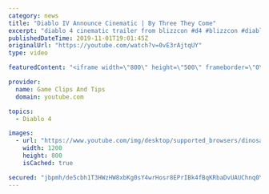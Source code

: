 ```yaml
---
category: news
title: "Diablo IV Announce Cinematic | By Three They Come"
excerpt: "diablo 4 cinematic trailer from blizzcon #d4 #blizzcon #diablo."
publishedDateTime: 2019-11-01T19:01:45Z
originalUrl: "https://youtube.com/watch?v=0vE3rAjtqUY"
type: video

featuredContent: "<iframe width=\"800\" height=\"500\" frameborder=\"0\" src=\"https://www.youtube.com/embed/0vE3rAjtqUY\" allow=\"accelerometer; autoplay; encrypted-media; gyroscope; picture-in-picture\" allowfullscreen></iframe>"

provider:
  name: Game Clips And Tips
  domain: youtube.com

topics:
  - Diablo 4

images:
  - url: "https://www.youtube.com/img/desktop/supported_browsers/dinosaur.png"
    width: 1200
    height: 800
    isCached: true

secured: "jbpmh/de5cbh1T3HWzHW8xbKg0sY4wrHosr8EPrIBk4fBqKRbaDvUAUChnq0YvIuV7r8uxuoyO7yAOT49qUb3pf+/VRBm8bo5hnsQSYagRIn09l6jnFvDKuD2dIOEVEL2v+BAbBqAJSQ+a9RpZZ+l1oU5kt0LHCWI/l5slFMaLSRhBwerwW5qzsZHwgZDs29jeTYmv/q7iGTmGdO1WI4hhTCg7/rOK9S60eQUui3wdNuehxlZeS8ufzB9YbJ87ZSUyDg2uPpYjdZh8FILqcqFFdq/72aZro3I4cLRPVaZ0092yfYFhSsYSGrZ3BMStKTioWPzpIs4vaffTJqt/G3y5neKJuDvrR2zRRWefUGoWB+tbj3ddWnSkmYNGJmJdZoJ8Q0cxbmXxAK/UGWludYdg==;ePn42qZmNKezEUjvyCjTCQ=="
---
```


